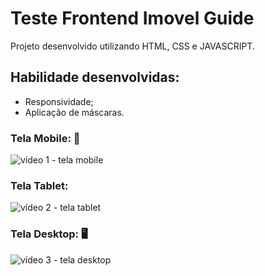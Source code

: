 # Teste Frontend Imovel Guide

Projeto desenvolvido utilizando HTML, CSS e JAVASCRIPT.

## Habilidade desenvolvidas:
* Responsividade;
* Aplicação de máscaras.

### Tela Mobile: 📱
![vídeo 1 - tela mobile](midia/celular.gif)

### Tela Tablet: 
![vídeo 2 - tela tablet](midia/tablet.gif)

### Tela Desktop: 🖥️
![vídeo 3 - tela desktop](midia/desktop.gif)
